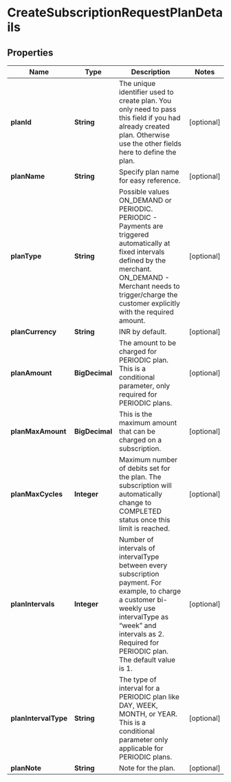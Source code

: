 

# CreateSubscriptionRequestPlanDetails


## Properties

| Name | Type | Description | Notes |
|------------ | ------------- | ------------- | -------------|
|**planId** | **String** | The unique identifier used to create plan. You only need to pass this field if you had already created plan. Otherwise use the other fields here to define the plan. |  [optional] |
|**planName** | **String** | Specify plan name for easy reference. |  [optional] |
|**planType** | **String** | Possible values ON_DEMAND or PERIODIC. PERIODIC - Payments are triggered automatically at fixed intervals defined by the merchant. ON_DEMAND - Merchant needs to trigger/charge the customer explicitly with the required amount. |  [optional] |
|**planCurrency** | **String** | INR by default. |  [optional] |
|**planAmount** | **BigDecimal** | The amount to be charged for PERIODIC plan. This is a conditional parameter, only required for PERIODIC plans. |  [optional] |
|**planMaxAmount** | **BigDecimal** | This is the maximum amount that can be charged on a subscription. |  [optional] |
|**planMaxCycles** | **Integer** | Maximum number of debits set for the plan. The subscription will automatically change to COMPLETED status once this limit is reached. |  [optional] |
|**planIntervals** | **Integer** | Number of intervals of intervalType between every subscription payment. For example, to charge a customer bi-weekly use intervalType as “week” and intervals as 2. Required for PERIODIC plan. The default value is 1. |  [optional] |
|**planIntervalType** | **String** | The type of interval for a PERIODIC plan like DAY, WEEK, MONTH, or YEAR. This is a conditional parameter only applicable for PERIODIC plans. |  [optional] |
|**planNote** | **String** | Note for the plan. |  [optional] |




